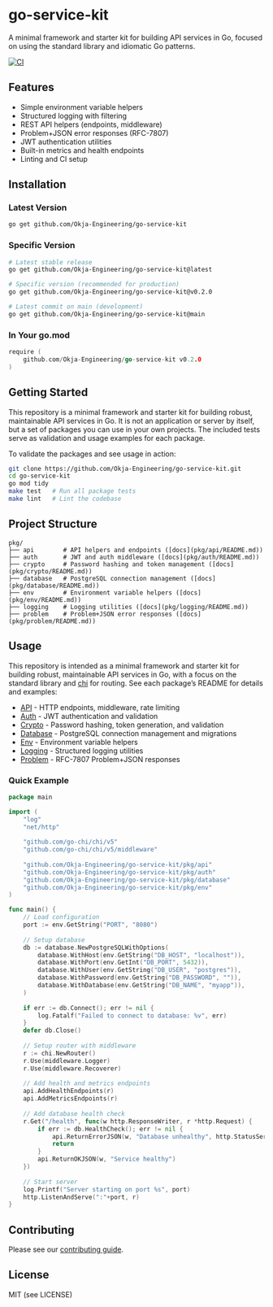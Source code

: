 # go-service-kit

A minimal framework and starter kit for building API services in Go, focused on using the standard library and idiomatic Go patterns.

[![CI](https://github.com/Okja-Engineering/go-service-kit/actions/workflows/ci.yml/badge.svg)](https://github.com/Okja-Engineering/go-service-kit/actions/workflows/ci.yml)

## Features

- Simple environment variable helpers
- Structured logging with filtering
- REST API helpers (endpoints, middleware)
- Problem+JSON error responses (RFC-7807)
- JWT authentication utilities
- Built-in metrics and health endpoints
- Linting and CI setup

## Installation

### Latest Version
```bash
go get github.com/Okja-Engineering/go-service-kit
```

### Specific Version
```bash
# Latest stable release
go get github.com/Okja-Engineering/go-service-kit@latest

# Specific version (recommended for production)
go get github.com/Okja-Engineering/go-service-kit@v0.2.0

# Latest commit on main (development)
go get github.com/Okja-Engineering/go-service-kit@main
```

### In Your go.mod
```go
require (
    github.com/Okja-Engineering/go-service-kit v0.2.0
)
```

## Getting Started

This repository is a minimal framework and starter kit for building robust, maintainable API services in Go. It is not an application or server by itself, but a set of packages you can use in your own projects. The included tests serve as validation and usage examples for each package.

To validate the packages and see usage in action:

```sh
git clone https://github.com/Okja-Engineering/go-service-kit.git
cd go-service-kit
go mod tidy
make test   # Run all package tests
make lint   # Lint the codebase
```

## Project Structure

```
pkg/
├── api        # API helpers and endpoints ([docs](pkg/api/README.md))
├── auth       # JWT and auth middleware ([docs](pkg/auth/README.md))
├── crypto     # Password hashing and token management ([docs](pkg/crypto/README.md))
├── database   # PostgreSQL connection management ([docs](pkg/database/README.md))
├── env        # Environment variable helpers ([docs](pkg/env/README.md))
├── logging    # Logging utilities ([docs](pkg/logging/README.md))
├── problem    # Problem+JSON error responses ([docs](pkg/problem/README.md))
```

## Usage

This repository is intended as a minimal framework and starter kit for building robust, maintainable API services in Go, with a focus on the standard library and [chi](https://github.com/go-chi/chi) for routing. See each package’s README for details and examples:

- [API](pkg/api/README.md) - HTTP endpoints, middleware, rate limiting
- [Auth](pkg/auth/README.md) - JWT authentication and validation
- [Crypto](pkg/crypto/README.md) - Password hashing, token generation, and validation
- [Database](pkg/database/README.md) - PostgreSQL connection management and migrations
- [Env](pkg/env/README.md) - Environment variable helpers
- [Logging](pkg/logging/README.md) - Structured logging utilities
- [Problem](pkg/problem/README.md) - RFC-7807 Problem+JSON responses

### Quick Example
```go
package main

import (
    "log"
    "net/http"
    
    "github.com/go-chi/chi/v5"
    "github.com/go-chi/chi/v5/middleware"
    
    "github.com/Okja-Engineering/go-service-kit/pkg/api"
    "github.com/Okja-Engineering/go-service-kit/pkg/auth"
    "github.com/Okja-Engineering/go-service-kit/pkg/database"
    "github.com/Okja-Engineering/go-service-kit/pkg/env"
)

func main() {
    // Load configuration
    port := env.GetString("PORT", "8080")
    
    // Setup database
    db := database.NewPostgreSQLWithOptions(
        database.WithHost(env.GetString("DB_HOST", "localhost")),
        database.WithPort(env.GetInt("DB_PORT", 5432)),
        database.WithUser(env.GetString("DB_USER", "postgres")),
        database.WithPassword(env.GetString("DB_PASSWORD", "")),
        database.WithDatabase(env.GetString("DB_NAME", "myapp")),
    )
    
    if err := db.Connect(); err != nil {
        log.Fatalf("Failed to connect to database: %v", err)
    }
    defer db.Close()
    
    // Setup router with middleware
    r := chi.NewRouter()
    r.Use(middleware.Logger)
    r.Use(middleware.Recoverer)
    
    // Add health and metrics endpoints
    api.AddHealthEndpoints(r)
    api.AddMetricsEndpoints(r)
    
    // Add database health check
    r.Get("/health", func(w http.ResponseWriter, r *http.Request) {
        if err := db.HealthCheck(); err != nil {
            api.ReturnErrorJSON(w, "Database unhealthy", http.StatusServiceUnavailable)
            return
        }
        api.ReturnOKJSON(w, "Service healthy")
    })
    
    // Start server
    log.Printf("Server starting on port %s", port)
    http.ListenAndServe(":"+port, r)
}
```

<!-- CONTRIBUTING -->

## Contributing

Please see our [contributing guide](/CONTRIBUTING.md).

## License

MIT (see LICENSE)
